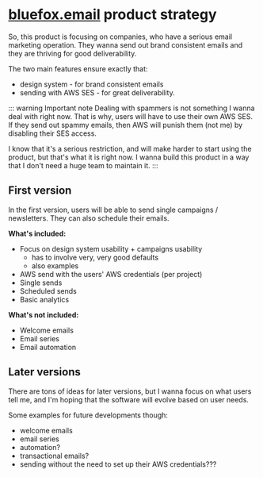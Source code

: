 # [bluefox.email](https://bluefox.email) product strategy

So, this product is focusing on companies, who have a serious email marketing operation. They wanna send out brand consistent emails and they are thriving for good deliverability.

The two main features ensure exactly that:
 - design system - for brand consistent emails
 - sending with AWS SES - for great deliverability.

::: warning Important note
Dealing with spammers is not something I wanna deal with right now. That is why, users will have to use their own AWS SES. If they send out spammy emails, then AWS will punish them (not me) by disabling their SES access.

I know that it's a serious restriction, and will make harder to start using the product, but that's what it is right now. I wanna build this product in a way that I don't need a huge team to maintain it.
:::

## First version
In the first version, users will be able to send single campaigns / newsletters. They can also schedule their emails.

**What's included:**
 - Focus on design system usability + campaigns usability
   - has to involve very, very good defaults
   - also examples
 - AWS send with the users' AWS credentials (per project)
 - Single sends
 - Scheduled sends
 - Basic analytics

**What's not included:**
 - Welcome emails
 - Email series
 - Email automation

## Later versions
There are tons of ideas for later versions, but I wanna focus on what users tell me, and I'm hoping that the software will evolve based on user needs.

Some examples for future developments though:
 - welcome emails
 - email series
 - automation?
 - transactional emails?
 - sending without the need to set up their AWS credentials???



